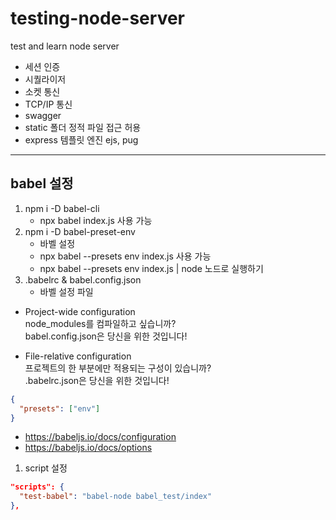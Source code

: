 # testing-node-server

test and learn node server

- 세션 인증
- 시퀄라이저
- 소켓 통신
- TCP/IP 통신
- swagger
- static 폴더 정적 파일 접근 허용
- express 템플릿 엔진 ejs, pug

---

## babel 설정

1. npm i -D babel-cli
   - npx babel index.js 사용 가능
2. npm i -D babel-preset-env
   - 바벨 설정
   - npx babel --presets env index.js 사용 가능
   - npx babel --presets env index.js | node 노드로 실행하기
3. .babelrc & babel.config.json
   - 바벨 설정 파일

- Project-wide configuration
  <br/>
  node_modules를 컴파일하고 싶습니까?
  <br/>
  babel.config.json은 당신을 위한 것입니다!

- File-relative configuration
  <br/>
  프로젝트의 한 부분에만 적용되는 구성이 있습니까?
  <br/>
  .babelrc.json은 당신을 위한 것입니다!

```json
{
  "presets": ["env"]
}
```

- https://babeljs.io/docs/configuration
- https://babeljs.io/docs/options

1. script 설정

```json
"scripts": {
  "test-babel": "babel-node babel_test/index"
},
```
